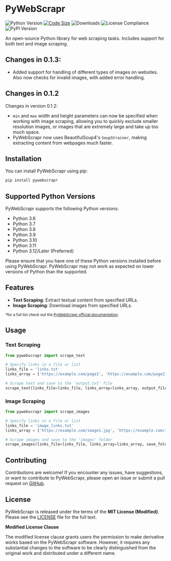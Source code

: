 # PyWebScrapr
![Python Version](https://img.shields.io/badge/python-3.12-blue.svg)
[![Code Size](https://img.shields.io/github/languages/code-size/infinitode/pywebscrapr)](https://github.com/infinitode/pywebscrapr)
![Downloads](https://pepy.tech/badge/pywebscrapr)
![License Compliance](https://img.shields.io/badge/license-compliance-brightgreen.svg)
![PyPI Version](https://img.shields.io/pypi/v/pywebscrapr)

An open-source Python library for web scraping tasks. Includes support for both text and image scraping.

## Changes in 0.1.3:
- Added support for handling of different types of images on websites. Also now checks for invalid images, with added error handling.

## Changes in 0.1.2

Changes in version 0.1.2:
- `min` and `max` width and height parameters can now be specified when working with image scraping, allowing you to quickly exclude smaller resolution images, or images that are extremely large and take up too much space.
- PyWebScrapr now uses BeautifulSoup4's `SoupStrainer`, making extracting content from webpages much faster.

## Installation

You can install PyWebScrapr using pip:

```bash
pip install pywebscrapr
```

## Supported Python Versions

PyWebScrapr supports the following Python versions:

- Python 3.6
- Python 3.7
- Python 3.8
- Python 3.9
- Python 3.10
- Python 3.11
- Python 3.12/Later (Preferred)

Please ensure that you have one of these Python versions installed before using PyWebScrapr. PyWebScrapr may not work as expected on lower versions of Python than the supported.

## Features

- **Text Scraping**: Extract textual content from specified URLs.
- **Image Scraping**: Download images from specified URLs.

<sub>*for a full list check out the [PyWebScrapr official documentation](https://infinitode-docs.gitbook.io/documentation/package-documentation/pywebscrapr-package-documentation).</sub>

## Usage

### Text Scraping

```python
from pywebscrapr import scrape_text

# Specify links in a file or list
links_file = 'links.txt'
links_array = ['https://example.com/page1', 'https://example.com/page2']

# Scrape text and save to the 'output.txt' file
scrape_text(links_file=links_file, links_array=links_array, output_file='output.txt')
```

### Image Scraping

```python
from pywebscrapr import scrape_images

# Specify links in a file or list
links_file = 'image_links.txt'
links_array = ['https://example.com/image1.jpg', 'https://example.com/image2.png']

# Scrape images and save to the 'images' folder
scrape_images(links_file=links_file, links_array=links_array, save_folder='images')
```

## Contributing

Contributions are welcome! If you encounter any issues, have suggestions, or want to contribute to PyWebScrapr, please open an issue or submit a pull request on [GitHub](https://github.com/infinitode/pywebscrapr).

## License

PyWebScrapr is released under the terms of the **MIT License (Modified)**. Please see the [LICENSE](https://github.com/infinitode/pywebscrapr/blob/main/LICENSE) file for the full text.

**Modified License Clause**

The modified license clause grants users the permission to make derivative works based on the PyWebScrapr software. However, it requires any substantial changes to the software to be clearly distinguished from the original work and distributed under a different name.
